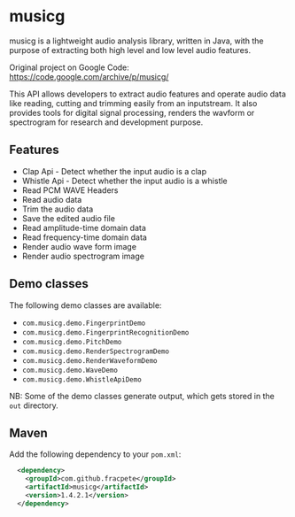 # musicg
musicg is a lightweight audio analysis library, written in Java, with the
purpose of extracting both high level and low level audio features.

Original project on Google Code: https://code.google.com/archive/p/musicg/

This API allows developers to extract audio features and operate audio data
like reading, cutting and trimming easily from an inputstream. It also provides
tools for digital signal processing, renders the wavform or spectrogram for
research and development purpose.

## Features

* Clap Api - Detect whether the input audio is a clap
* Whistle Api - Detect whether the input audio is a whistle
* Read PCM WAVE Headers
* Read audio data
* Trim the audio data
* Save the edited audio file
* Read amplitude-time domain data
* Read frequency-time domain data
* Render audio wave form image
* Render audio spectrogram image

## Demo classes

The following demo classes are available:

* `com.musicg.demo.FingerprintDemo`
* `com.musicg.demo.FingerprintRecognitionDemo`
* `com.musicg.demo.PitchDemo`
* `com.musicg.demo.RenderSpectrogramDemo`
* `com.musicg.demo.RenderWaveformDemo`
* `com.musicg.demo.WaveDemo`
* `com.musicg.demo.WhistleApiDemo`

NB: Some of the demo classes generate output, which gets stored in the `out` directory.

## Maven

Add the following dependency to your `pom.xml`:

```xml
  <dependency>
    <groupId>com.github.fracpete</groupId>
    <artifactId>musicg</artifactId>
    <version>1.4.2.1</version>
  </dependency>
```

